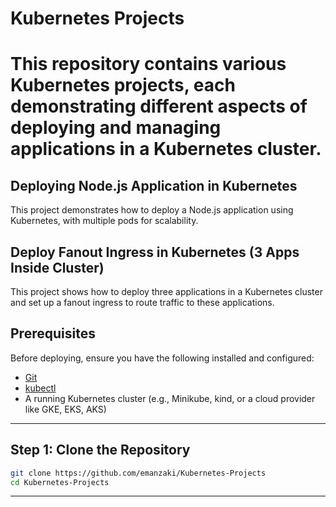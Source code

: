 # Kubernetes Projects
# This repository contains various Kubernetes projects, each demonstrating different aspects of deploying and managing applications in a Kubernetes cluster.

## Deploying Node.js Application in Kubernetes
This project demonstrates how to deploy a Node.js application using Kubernetes, with multiple pods for scalability.

## Deploy Fanout Ingress in Kubernetes (3 Apps Inside Cluster)
This project shows how to deploy three applications in a Kubernetes cluster and set up a fanout ingress to route traffic to these applications.

## Prerequisites

Before deploying, ensure you have the following installed and configured:

- [Git](https://git-scm.com/)
- [kubectl](https://kubernetes.io/docs/tasks/tools/)
- A running Kubernetes cluster (e.g., Minikube, kind, or a cloud provider like GKE, EKS, AKS)

---

## Step 1: Clone the Repository

```bash
git clone https://github.com/emanzaki/Kubernetes-Projects
cd Kubernetes-Projects
```
---

